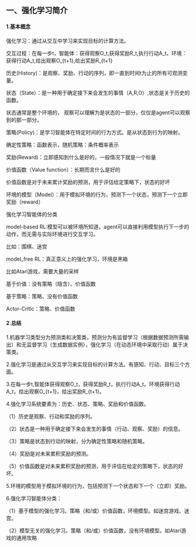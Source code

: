 ## 一、强化学习简介

#### 1.基本概念

强化学习：通过从交互中学习来实现目标的计算方法。

交互过程：在每一步t，智能体：获得观察O_t,获得奖励R_t,执行行动A_t，环境：获得行动A_t,给出观察O_{t+1},给出奖励R_{t+1}

历史(History)：是观察、奖励、行动的序列，即一直到时间t为止的所有可观测变量。

状态（State）：是一种用于确定接下来会发生的事情（A,R,O）,状态是关于历史的函数。

状态通常是整个环境的， 观察可以理解为是状态的一部分，仅仅是agent可以观察到的那一部分。

策略(Policy)：是学习智能体在特定时间的行为方式。是从状态到行为的映射。

确定性策略：函数表示，随机策略：条件概率表示

奖励(Reward)：立即感知到什么是好的，一般情况下就是一个标量

价值函数（Value function）：长期而言什么是好的

价值函数是对于未来累计奖励的预测，用于评估给定策略下，状态的好坏

环境的模型（Model）：用于模拟环境的行为，预测下一个状态，预测下一个立即奖励（reward）

强化学习智能体的分类

model-based RL:模型可以被环境所知道，agent可以直接利用模型执行下一步的动作，而无需与实际环境进行交互学习。

比如：围棋、迷宫

model_free RL：真正意义上的强化学习，环境是黑箱

比如Atari游戏，需要大量的采样

基于价值：没有策略（隐含）、价值函数

基于策略：策略、没有价值函数

Actor-Critic：策略、价值函数



#### 2.总结

1.机器学习类型分为预测类和决策类，预测分为有监督学习（根据数据预测所需输出）和无监督学习（生成数据实例），强化学习（在动态环境中采取行动）属于决策类。

2.强化学习是通过从交互学习来实现目标的计算方法。有感知、行动、目标三个方面。

3.在每一步t,智能体获得观察O_t，获得奖励R_t，执行行动A_t。环境获得行动A_t，给出观察O_{t+1}，给出奖励R_{t+1}。

4.强化学习系统要素为：历史、状态、策略、奖励和价值函数。

（1）历史是观察、行动和奖励的序列。

（2）状态是一种用于确定接下来会发生的事情（行动、观察、奖励）的信息。

（3）策略是状态到行动的映射，分为确定性策略和随机策略。

（4）奖励是对未来累积奖励的预测。

（5）价值函数是对未来累积奖励的预测，用于评估在给定的策略下，状态的好坏。

5.环境的模型用于模拟环境的行为，包括预测下一个状态和下一个（立即）奖励。

6.强化学习智能体分类：

（1）基于模型的强化学习。策略（和/或）价值函数，环境模型。如迷宫游戏、迷宫。

（2）模型无关的强化学习。策略（和/或）价值函数，没有环境模型。如Atari游戏的通用攻略
